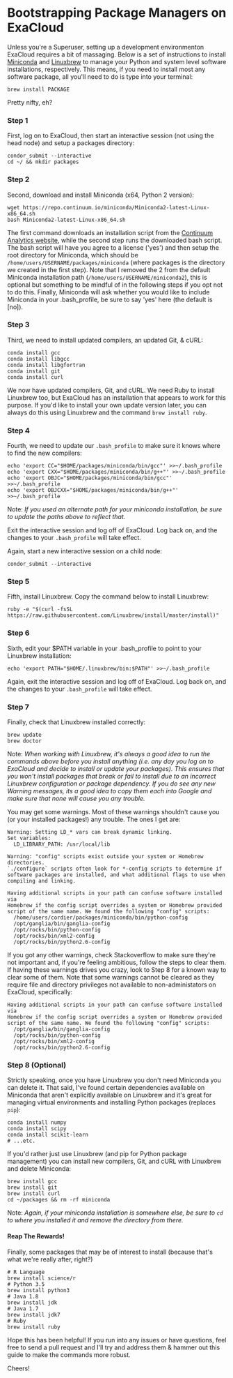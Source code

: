 # Bootstrapping Package Managers on ExaCloud

Unless you're a Superuser, setting up a development environmenton ExaCloud requires a bit of massaging. Below is a set of instructions to install [Miniconda](http://conda.pydata.org/miniconda.html) and [Linuxbrew](http://linuxbrew.sh) to manage your Python and system level software installations, respectively. This means, if you need to install most any software package, all you'll need to do is type into your terminal:
```
brew install PACKAGE
```

Pretty nifty, eh?

### Step 1
First, log on to ExaCloud, then start an interactive session (not using the head node) and setup a packages directory:
```
condor_submit --interactive
cd ~/ && mkdir packages
```

### Step 2
Second, download and install Miniconda (x64, Python 2 version):
```
wget https://repo.continuum.io/miniconda/Miniconda2-latest-Linux-x86_64.sh
bash Miniconda2-latest-Linux-x86_64.sh
```

The first command downloads an installation script from the [Continuum Analytics website](http://conda.pydata.org/miniconda.html), while the second step runs the downloaded bash script. The bash script will have you agree to a license ('yes') and then setup the root directory for Miniconda, which should be `/home/users/USERNAME/packages/miniconda` (where packages is the directory we created in the first step). Note that I removed the 2 from the default Miniconda installation path (`/home/users/USERNAME/miniconda2`), this is optional but something to be mindful of in the following steps if you opt not to do this. Finally, Miniconda will ask whether you would like to include Miniconda in your .bash_profile, be sure to say 'yes' here (the default is [no]).

### Step 3
Third, we need to install updated compilers, an updated Git, & cURL:
```
conda install gcc
conda install libgcc
conda install libgfortran
conda install git
conda install curl
```

We now have updated compilers, Git, and cURL. We need Ruby to install Linuxbrew too, but ExaCloud has an installation that appears to work for this purpose. If you'd like to install your own update version later, you can always do this using Linuxbrew and the command `brew install ruby`.

### Step 4
Fourth, we need to update our `.bash_profile` to make sure it knows where to find the new compilers:
```
echo 'export CC="$HOME/packages/miniconda/bin/gcc"' >>~/.bash_profile
echo 'export CXX="$HOME/packages/miniconda/bin/g++"' >>~/.bash_profile
echo 'export OBJC="$HOME/packages/miniconda/bin/gcc"' >>~/.bash_profile
echo 'export OBJCXX="$HOME/packages/miniconda/bin/g++"' >>~/.bash_profile
```
Note: *If you used an alternate path for your miniconda installation, be sure to update the paths above to reflect that.*

Exit the interactive session and log off of ExaCloud. Log back on, and the changes to your `.bash_profile` will take effect.

Again, start a new interactive session on a child node:
```
condor_submit --interactive
```

### Step 5
Fifth, install Linuxbrew. Copy the command below to install Linuxbrew:
```
ruby -e "$(curl -fsSL https://raw.githubusercontent.com/Linuxbrew/install/master/install)"
```

### Step 6
Sixth, edit your $PATH variable in your .bash_profile to point to your Linuxbrew installation:
```
echo 'export PATH="$HOME/.linuxbrew/bin:$PATH"' >>~/.bash_profile
```

Again, exit the interactive session and log off of ExaCloud. Log back on, and the changes to your `.bash_profile` will take effect.

### Step 7
Finally, check that Linuxbrew installed correctly:
```
brew update
brew doctor
```
Note: *When working with Linuxbrew, it's always a good idea to run the commands above before you install anything (i.e. any day you log on to ExaCloud and decide to install or update your packages). This ensures that you won't install packages that break or fail to install due to an incorrect Linuxbrew configuration or package dependency. If you do see any new Warning messages, its a good idea to copy them each into Google and make sure that none will cause you any trouble.*

You may get some warnings. Most of these warnings shouldn't cause you (or your installed packages!) any trouble. The ones I get are:
```
Warning: Setting LD_* vars can break dynamic linking.
Set variables:
  LD_LIBRARY_PATH: /usr/local/lib

Warning: "config" scripts exist outside your system or Homebrew directories.
`./configure` scripts often look for *-config scripts to determine if
software packages are installed, and what additional flags to use when
compiling and linking.

Having additional scripts in your path can confuse software installed via
Homebrew if the config script overrides a system or Homebrew provided
script of the same name. We found the following "config" scripts:
  /home/users/cordier/packages/miniconda/bin/python-config
  /opt/ganglia/bin/ganglia-config
  /opt/rocks/bin/python-config
  /opt/rocks/bin/xml2-config
  /opt/rocks/bin/python2.6-config
```

If you got any other warnings, check Stackoverflow to make sure they're not important and, if you're feeling ambitious, follow the steps to clear them. If having these warnings drives you crazy, look to Step 8 for a known way to clear some of them. Note that some warnings cannot be cleared as they require file and directory privileges not available to non-administators on ExaCloud, specifically:
```
Having additional scripts in your path can confuse software installed via
Homebrew if the config script overrides a system or Homebrew provided
script of the same name. We found the following "config" scripts:
  /opt/ganglia/bin/ganglia-config
  /opt/rocks/bin/python-config
  /opt/rocks/bin/xml2-config
  /opt/rocks/bin/python2.6-config
```

### Step 8 (Optional)
Strictly speaking, once you have Linuxbrew you don't need Miniconda you can delete it. That said, I've found certain dependencies available on Miniconda that aren't explicitly available on Linuxbrew and it's great for managing virtual environments and installing Python packages (replaces `pip`):
```
conda install numpy
conda install scipy
conda install scikit-learn
# ...etc.
```

If you'd rather just use Linuxbrew (and pip for Python package management) you can install new compilers, Git, and cURL with Linuxbrew and delete Miniconda:
```
brew install gcc
brew install git
brew install curl
cd ~/packages && rm -rf miniconda
```
Note: *Again, if your miniconda installation is somewhere else, be sure to `cd` to where you installed it and remove the directory from there.*

#### Reap The Rewards!
Finally, some packages that may be of interest to install (because that's what we're really after, right?)
```
# R Language
brew install science/r
# Python 3.5
brew install python3
# Java 1.8
brew install jdk
# Java 1.7
brew install jdk7
# Ruby
brew install ruby
```

Hope this has been helpful! If you run into any issues or have questions, feel free to send a pull request and I'll try and address them & hammer out this guide to make the commands more robust. 

Cheers!
